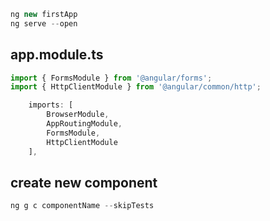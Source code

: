 ```js
ng new firstApp
ng serve --open
```

## app.module.ts
```js
import { FormsModule } from '@angular/forms';
import { HttpClientModule } from '@angular/common/http';

    imports: [
        BrowserModule,
        AppRoutingModule,
        FormsModule,
        HttpClientModule
    ],
```

## create new component 
```js
ng g c componentName --skipTests
```
